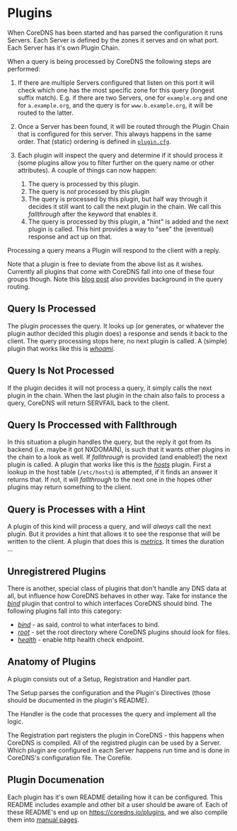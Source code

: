 # Plugins

When CoreDNS has been started and has parsed the configuration it runs Servers.
Each Server is defined by the zones it serves and on what port. Each Server has
it's own Plugin Chain.

When a query is being processed by CoreDNS the following steps are performed:

1. If there are multiple Servers configured that listen on this port it will check which one
   has the most specific zone for this query (longest suffix match). E.g. if there are two Servers,
   one for `example.org` and one for `a.example.org`, and the query is for `www.b.example.org`, it
   will be routed to the latter.
2. Once a Server has been found, it will be routed through the Plugin Chain that is configured for
   this server. This always happens in the same order. That (static) ordering is defined in
   [`plugin.cfg`](https://github.com).
3. Each plugin will inspect the query and determine if it should process it (some plugins
   allow you to filter further on the query name or other attributes).
   A couple of things can now happen:

   1. The query is processed by this plugin.
   2. The query is *not* processed by this plugin
   3. The query is processed by this plugin, but half way through it decides it still want
      to call the next plugin in the chain. We call this *fallthrough* after the keyword that
      enables it.
   4. The query is processed by this plugin, a "hint" is added and the next plugin is called. This
      hint provides a way to "see" the (eventual) response and act up on that.

Processing a query means a Plugin will respond to the client with a reply.

Note that a plugin is free to deviate from the above list as it wishes. Currently all plugins that
come with CoreDNS fall into one of these four groups though. Note this [blog
post](/2017/06/08/how-queries-are-processed-in-coredns/) also provides background in the query
routing.

## Query Is Processed

The plugin processes the query. It looks up (or generates, or whatever the plugin author decided
this plugin does) a response and sends it back to the client. The query processing stops here, no
next plugin is called. A (simple) plugin that works like this is [*whoami*](/plugins/whoami).

## Query Is Not Processed

If the plugin decides it will not process a query, it simply calls the next plugin in the chain.
When the last plugin in the chain also fails to process a query, CoreDNS will return SERVFAIL back
to the client.

## Query Is Proccessed with Fallthrough

In this situation a plugin handles the query, but the reply it got from its backend (i.e. maybe it
got NXDOMAIN), is such that it wants other plugins in the chain to a look as well. If *fallthrough*
is provided (and enabled!) the next plugin is called. A plugin that works like this is the
[*hosts*](/plugins/hosts) plugin.
First a lookup in the host table (`/etc/hosts`) is attempted, if it finds an answer it returns that.
If not, it will *fallthrough* to the next one in the hopes other plugins may return something to the
client.

## Query is Processes with a Hint

A plugin of this kind will process a query, and will *always* call the next plugin. But it provides
a hint that allows it to see the response that will be written to the client. A plugin that does
this is [*metrics*](/plugin/metrics). It times the duration ...

## Unregistrered Plugins

There is another, special class of plugins that don't handle any DNS data at all, but influence how
CoreDNS behaves in other way. Take for instance the [*bind*](/plugins/bind) plugin that control to
which interfaces CoreDNS should bind. The following plugins fall into this category:

* [*bind*](/plugins/bind) - as said, control to what interfaces to bind.
* [*root*](/plugins/bind) - set the root directory where CoreDNS plugins should look for files.
* [*health*](/plugins/bind) - enable http health check endpoint.

## Anatomy of Plugins

A plugin consists out of a Setup, Registration and Handler part.

The Setup parses the configuration and the Plugin's Directives (those should be documented in the
plugin's README).

The Handler is the code that processes the query and implement all the logic.

The Registration part registers the plugin in CoreDNS - this happens when CoreDNS is compiled. All
of the registred plugin can be used by a Server. Which plugin are configured in each Server happens
run time and is done in CoreDNS's configuration file. The Corefile.

## Plugin Documenation

Each plugin has it's own README detailing how it can be configured. This README includes example and
other bit a user should be aware of. Each of these README's end up on <https://coredns.io/plugins>,
and we also compile them into [manual pages](https://github.com/coredns/coredns/tree/master/man).
